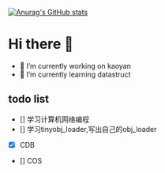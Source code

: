 [![Anurag's GitHub stats](https://github-readme-stats.vercel.app/api?username=cuiwenyao)](https://github.com/anuraghazra/github-readme-stats)

# Hi there 👋

- 🔭 I’m currently working on kaoyan
- 🌱 I’m currently learning datastruct

## todo list

- [] 学习计算机网络编程
- [] 学习tinyobj_loader,写出自己的obj_loader
- [x] CDB
- [] COS








